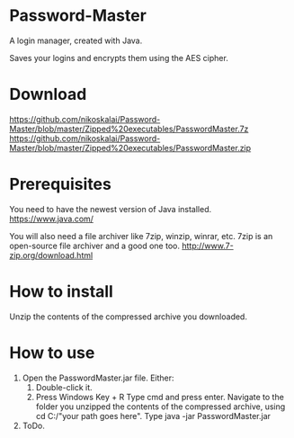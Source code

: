 # Password-Master

A login manager, created with Java.

Saves your logins and encrypts them using the AES cipher.

# Download
https://github.com/nikoskalai/Password-Master/blob/master/Zipped%20executables/PasswordMaster.7z
https://github.com/nikoskalai/Password-Master/blob/master/Zipped%20executables/PasswordMaster.zip

# Prerequisites
You need to have the newest version of Java installed.
https://www.java.com/

You will also need a file archiver like 7zip, winzip, winrar, etc.
7zip is an open-source file archiver and a good one too.
http://www.7-zip.org/download.html

# How to install

Unzip the contents of the compressed archive you downloaded.
 
# How to use
1) Open the PasswordMaster.jar file. Either:
   1) Double-click it.
   2) Press Windows Key + R 
      Type cmd and press enter.
      Navigate to the folder you unzipped the contents of the compressed archive, using cd C:/"your path goes here".
      Type java -jar PasswordMaster.jar
2) ToDo.
